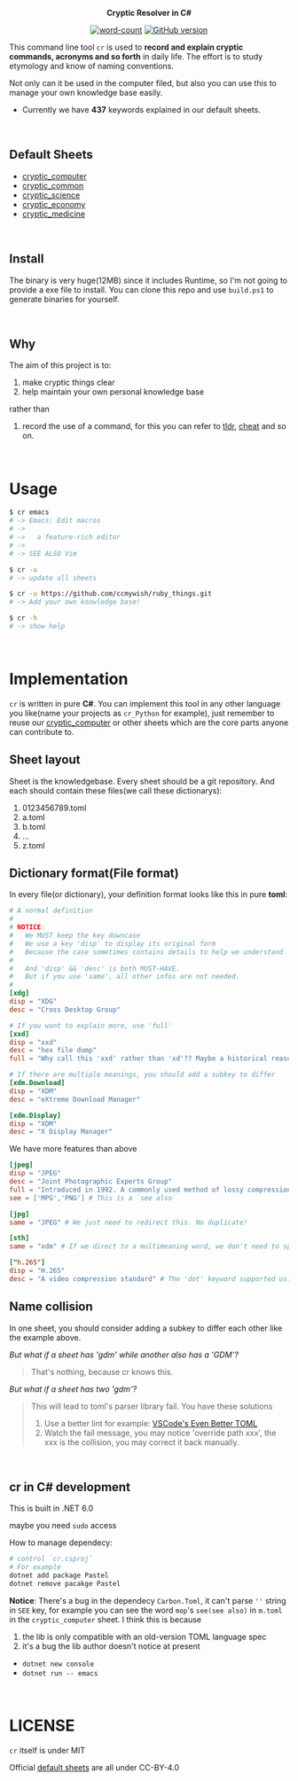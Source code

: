 <div align="center">

**Cryptic Resolver in C#**


[![word-count](https://img.shields.io/badge/Keywords%20Inlcuded-437-brightgreen)](#default-sheets)
[![GitHub version](https://badge.fury.io/gh/cryptic-resolver%2Fcr_Go.svg)](https://badge.fury.io/gh/cryptic-resolver%2Fcr_Go)

</div>

This command line tool `cr` is used to **record and explain cryptic commands, acronyms and so forth** in daily life.
The effort is to study etymology and know of naming conventions.

Not only can it be used in the computer filed, but also you can use this to manage your own knowledge base easily.

- Currently we have **437** keywords explained in our default sheets.

<br>


<a name="default-sheets"></a> 
## Default Sheets

- [cryptic_computer]
- [cryptic_common]
- [cryptic_science]
- [cryptic_economy]
- [cryptic_medicine]

<br>


## Install

The binary is very huge(12MB) since it includes Runtime, so I'm not going to provide a exe file to install. You can clone this repo and use `build.ps1` to generate binaries for yourself.


<br>

## Why

The aim of this project is to:

1. make cryptic things clear
2. help maintain your own personal knowledge base

rather than

1. record the use of a command, for this you can refer to [tldr], [cheat] and so on. 

<br>

# Usage

```bash
$ cr emacs
# -> Emacs: Edit macros
# ->
# ->   a feature-rich editor
# ->
# -> SEE ALSO Vim 

$ cr -u 
# -> update all sheets

$ cr -u https://github.com/ccmywish/ruby_things.git
# -> Add your own knowledge base! 

$ cr -h
# -> show help
```


<br>

# Implementation

`cr` is written in pure **C#**. You can implement this tool in any other language you like(name your projects as `cr_Python` for example), just remember to reuse our [cryptic_computer] or other sheets which are the core parts anyone can contribute to.

## Sheet layout

Sheet is the knowledgebase. Every sheet should be a git repository. And each should contain these files(we call these dictionarys):

1. 0123456789.toml
2. a.toml
3. b.toml
3. ...
4. z.toml

## Dictionary format(File format)

In every file(or dictionary), your definition format looks like this in pure **toml**:
```toml
# A normal definition
#
# NOTICE: 
#   We MUST keep the key downcase
#   We use a key 'disp' to display its original form 
#   Because the case sometimes contains details to help we understand
#
#   And 'disp' && 'desc' is both MUST-HAVE. 
#   But if you use 'same', all other infos are not needed.   
#
[xdg]
disp = "XDG"
desc = "Cross Desktop Group"

# If you want to explain more, use 'full'
[xxd]
disp = "xxd"
desc = "hex file dump"
full = "Why call this 'xxd' rather than 'xd'?? Maybe a historical reason"

# If there are multiple meanings, you should add a subkey to differ
[xdm.Download]
disp = "XDM"
desc = "eXtreme Download Manager"

[xdm.Display]
disp = "XDM"
desc = "X Display Manager"
```

We have more features than above
```toml
[jpeg]
disp = "JPEG"
desc = "Joint Photographic Experts Group"
full = "Introduced in 1992. A commonly used method of lossy compression for digital images"
see = ['MPG','PNG'] # This is a `see also`

[jpg]
same = "JPEG" # We just need to redirect this. No duplicate!

[sth]
same = "xdm" # If we direct to a multimeaning word, we don't need to specify its category(subkey).

["h.265"]
disp = "H.265"
desc = "A video compression standard" # The 'dot' keyword supported using quoted strings

```

## Name collision

In one sheet, you should consider adding a subkey to differ each other like the example above.

*But what if a sheet has 'gdm' while another also has a 'GDM'?*

> That's nothing, because cr knows this.

*But what if a sheet has two 'gdm'?* 

> This will lead to toml's parser library fail. You have these solutions
> 1. Use a better lint for example: [VSCode's Even Better TOML](https://github.com/tamasfe/taplo)
> 2. Watch the fail message, you may notice 'override path xxx', the xxx is the collision, you may correct it back manually.


<br>

## cr in C# development

This is built in .NET 6.0

maybe you need `sudo` access

How to manage dependecy:

```bash
# control `cr.csproj`
# For example
dotnet add package Pastel
dotnet remove pacakge Pastel
```

**Notice**: There's a bug in the dependecy `Carbon.Toml`, it can't parse `''` string in `SEE` key, for example you can see the word `mop`'s `see(see also)` in `m.toml` in the `cryptic_computer` sheet. I think this is because
1. the lib is only compatible with an old-version TOML language spec
2. it's a bug the lib author doesn't notice at present

- `dotnet new console`
- `dotnet run -- emacs`



<br>

# LICENSE
`cr` itself is under MIT

Official [default sheets](#default-sheets) are all under CC-BY-4.0


[cryptic_computer]: https://github.com/cryptic-resolver/cryptic_computer
[cryptic_common]: https://github.com/cryptic-resolver/cryptic_common
[cryptic_science]: https://github.com/cryptic-resolver/cryptic_science
[cryptic_economy]: https://github.com/cryptic-resolver/cryptic_economy
[cryptic_medicine]: https://github.com/cryptic-resolver/cryptic_medicine
[tldr]: https://github.com/tldr-pages/tldr
[cheat]: https://github.com/cheat/cheat
